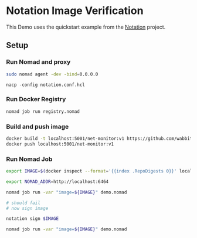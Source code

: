 # Notation Image Verification

This Demo uses the quickstart example from the [Notation](https://notaryproject.dev/docs/quickstart-guides/quickstart-sign-image-artifact/) project.

## Setup

### Run Nomad and proxy
```sh
sudo nomad agent -dev -bind=0.0.0.0
```

```
nacp -config notation.conf.hcl
```

### Run Docker Registry
```sh
nomad job run registry.nomad
```

### Build and push image
```sh
docker build -t localhost:5001/net-monitor:v1 https://github.com/wabbit-networks/net-monitor.git#main
docker push localhost:5001/net-monitor:v1
```
### Run Nomad Job
```sh
export IMAGE=$(docker inspect --format='{{index .RepoDigests 0}}' localhost:5001/net-monitor:v1)

export NOMAD_ADDR=http://localhost:6464

nomad job run -var "image=${IMAGE}" demo.nomad

# should fail
# now sign image

notation sign $IMAGE

nomad job run -var "image=${IMAGE}" demo.nomad
```
